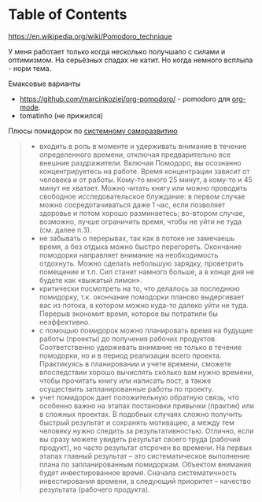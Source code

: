 
# Table of Contents



<div class="preview" id="orga8d9203">

</div>

<https://en.wikipedia.org/wiki/Pomodoro_technique>

У меня работает только когда несколько получшало с силами и оптимизмом. На серьёзных спадах не катит. Но когда немного всплыла - норм тема. 

Емаксовые варианты

-   <https://github.com/marcinkoziej/org-pomodoro/> - pomodoro для [org-mode](../computer/emacs/20200830182647-orgmode.publ.md).
-   tomatinho (не прижился)

Плюсы помидорок по [системному саморазвитию](../20220101/20220106215043-системное_саморазвитие.md)

> -   входить в роль в моменте и удерживать внимание в течение определенного времени, отключая предварительно все внешние раздражители. Включая Помодоро, вы осознанно концентрируетесь на работе. Время концентрации зависит от человека и от работы. Кому-то много 25 минут, а кому-то и 45 минут не хватает. Можно читать книгу или можно проводить свободное исследовательское блуждание: в первом случае можно сосредотачиваться даже 1 час, если позволяет здоровье и потом хорошо разминаетесь; во-втором случае, возможно, лучше ограничить время, чтобы не уйти не туда (см. далее п.3).
> -   не забывать о перерывах, так как в потоке не замечаешь время, а без отдыха можно быстро перегореть. Окончание помодорки направляет внимание на необходимость отдохнуть. Можно сделать небольшую зарядку, проветрить помещение и т.п. Сил станет намного больше, а в конце дня не будете как «выжатый лимон».
> -   критически посмотреть на то, что делалось за последнюю помидорку, т.к. окончание помодорки планово выдергивает вас из потока, в котором можно куда-то далеко уйти не туда. Перерыв экономит время, которое вы потратили бы неэффективно.
> -   с помощью помидорок можно планировать время на будущие работы (проекты) до получения рабочих продуктов. Соответственно удерживать внимание не только в течение помодорки, но и в период реализации всего проекта. Практикуясь в планировании и учете времени, сможете впоследствии хорошо вычислять сколько вам нужно времени, чтобы прочитать книгу или написать пост, а также осуществить запланированные работы по проекту.
> -   учет помидорок дает положительную обратную связь, что особенно важно на этапах постановки привычки (практик) или в сложных проектах. В подобных случаях сложно получить быстрый результат и сохранять мотивацию, а между тем человеку нужно следить за результативностью. Отлично, если вы сразу можете увидеть результат своего труда (рабочий продукт), но часто результат отсрочен во времени. На первых этапах главный результат – это систематическое выполнение плана по запланированным помидоркам. Объектом внимания будет инвестированное время. Сначала систематичность инвестирования времени, а следующий приоритет – качество результата (рабочего продукта).

